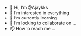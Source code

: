 - 👋 Hi, I’m @Ajaykks
- 👀 I’m interested in  everything
- 🌱 I’m currently learning  
- 💞️ I’m looking to collaborate on ...
- 📫 How to reach me ...

<!---
Ajaykks/Ajaykks is a ✨ special ✨ repository because its `README.md` (this file) appears on your GitHub profile.
You can click the Preview link to take a look at your changes.
--->
